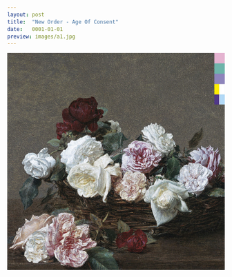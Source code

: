 ```yaml
---
layout: post
title:  "New Order - Age Of Consent"
date:   0001-01-01
preview: images/a1.jpg
---
```


![New Order - Power Corruption & Lies](/images/a1.jpg)
